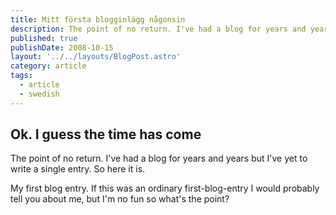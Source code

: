 ```yaml
---
title: Mitt första blogginlägg någonsin
description: The point of no return. I've had a blog for years and years but I've yet to write a single entry. So here it is.
published: true
publishDate: 2008-10-15
layout: '../../layouts/BlogPost.astro'
category: article
tags:
  - article
  - swedish
---
```


## Ok. I guess the time has come

The point of no return. I've had a blog for years and years but I've yet to write a single entry. So here it is.
<!--more-->

My first blog entry. If this was an ordinary first-blog-entry I would probably tell you about me, but I'm no fun so what's the point?
